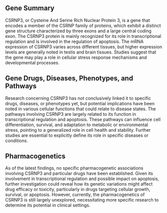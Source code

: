 ## Gene Summary
CSRNP3, or Cysteine And Serine Rich Nuclear Protein 3, is a gene that encodes a member of the CSRNP family of proteins, which exhibit a distinct gene structure characterized by three exons and a large central coding exon. The CSRNP3 protein is mainly recognized for its role in transcriptional regulation and is involved in the regulation of apoptosis. The mRNA expression of CSRNP3 varies across different tissues, but higher expression levels are generally noted in testis and brain tissues. Studies suggest that the gene may play a role in cellular stress response mechanisms and developmental processes.

## Gene Drugs, Diseases, Phenotypes, and Pathways
Research concerning CSRNP3 has not conclusively linked it to specific drugs, diseases, or phenotypes yet, but potential implications have been noted in various cellular functions that could relate to disease states. The pathways involving CSRNP3 are largely related to its function in transcriptional regulation and apoptosis. These pathways can influence cell differentiation, survival, and adaptation to metabolic or environmental stress, pointing to a generalized role in cell health and stability. Further studies are essential to explicitly define its role in specific diseases or conditions.

## Pharmacogenetics
As of the latest findings, no specific pharmacogenetic associations involving CSRNP3 and particular drugs have been established. Given its involvement in transcriptional regulation and possible impact on apoptosis, further investigation could reveal how its genetic variations might affect drug efficacy or toxicity, particularly in drugs targeting cellular growth, survival, or apoptosis. However, currently, the pharmacogenetics of CSRNP3 is still largely unexplored, necessitating more specific research to determine its potential in clinical settings.